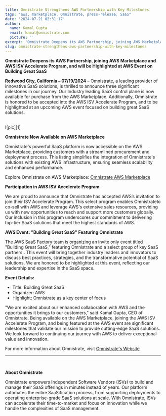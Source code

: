 ```yaml
---
title: Omnistrate Strengthens AWS Partnership with Key Milestones
tags: "aws, marketplace, Omnistrate, press-release, SaaS"
date: '2024-07-21 02:31:17'
author:
  name: Kamal Gupta
  email: kamal@omnistrate.com
  picture: ''
excerpt: 'Omnistrate Deepens its AWS Partnership, joining AWS Marketplace and AWS ISV Accelerate Program, and will be Highlighted at AWS Event on Building Great SaaS ...'
slug: omnistrate-strengthens-aws-partnership-with-key-milestones
---
```


**Omnistrate Deepens its AWS Partnership, joining AWS Marketplace and AWS ISV Accelerate Program, and will be Highlighted at AWS Event on Building Great SaaS**

**Redwood City, California – 07/19/2024** – Omnistrate, a leading provider of innovative SaaS solutions, is thrilled to announce three significant milestones in our journey. Our Industry leading SaaS control plane is now available for purchase from the AWS Marketplace.  Additionally, Omnistrate is honored to be accepted into the AWS ISV Accelerate Program, and to be highlighted at an upcoming AWS event focused on building great SaaS solutions.

<br>
![pic][1]

<br>

**Omnistrate Now Available on AWS Marketplace**

Omnistrate's powerful SaaS platform is now accessible on the AWS Marketplace, providing customers with a streamlined procurement and deployment process. This listing simplifies the integration of Omnistrate's solutions with existing AWS infrastructure, ensuring seamless scalability and enhanced performance.

Explore Omnistrate on AWS Marketplace: [Omnistrate AWS Marketplace][2]

**Participation in AWS ISV Accelerate Program**

We are proud to announce that Omnistrate has accepted AWS’s invitation to join their ISV Accelerate Program. This select program enables Omnistrateto co-sell with AWS and leverage AWS's extensive sales resources, providing us with new opportunities to reach and support more customers globally. Our inclusion in this program underscores our commitment to delivering top-tier SaaS solutions that meet the highest standards of AWS.

**AWS Event: "Building Great SaaS" Featuring Omnistrate**

The AWS SaaS Factory team is organizing an invite only event titled "Building Great SaaS," featuring Omnistrate and a select group of key SaaS partners.. This event will bring together industry leaders and innovators to discuss best practices, strategies, and the transformative potential of SaaS solutions. We are honored to be highlighted at this event, reflecting our leadership and expertise in the SaaS space.

**Event Details:**

- Title: Building Great SaaS
- Organizer: AWS
- Highlight: Omnistrate as a key center of focus

"We are excited about our enhanced collaboration with AWS and the opportunities it brings to our customers," said Kamal Gupta, CEO of Omnistrate. Being available on the AWS Marketplace, joining the AWS ISV Accelerate Program, and being featured at the AWS event are significant milestones that validate our mission to provide cutting-edge SaaS solutions. We look forward to continuing our journey with AWS to deliver exceptional value and innovation.

For more information about Omnistrate, visit [Omnistrate's Website][3]
 
  --------------------------------------------------------------------------------------------------------------------
<br>

**About Omnistrate**

Omnistrate empowers Independent Software Vendors (ISVs) to build and manage their SaaS offerings in minutes instead of years. Our platform automates the entire SaaSification process, from supporting deployments to operating enterprise-grade SaaS solutions at scale. With Omnistrate, ISVs can accelerate their time-to-market and focus on innovation while we handle the complexities of SaaS management.

  [1]: https://drive.google.com/thumbnail?id=1DQsXIOmk104lg1r2VWbz1xy_YdL2wPM9&sz=w720
  [2]: https://aws.amazon.com/marketplace/pp/prodview-k3lqskdztrosc
  [3]: https://omnistrate.com
